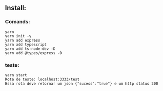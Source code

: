 ## Install:

### Comands:
    yarn
    yarn init -y 
    yarn add express
    yarn add typescript
    yarn add ts-node-dev -D
    yarn add @types/express -D
 
### teste:
    yarn start
    Rota de teste: localhost:3333/test
    Essa rota deve retornar um json {"sucess":"true"} e um http status 200
